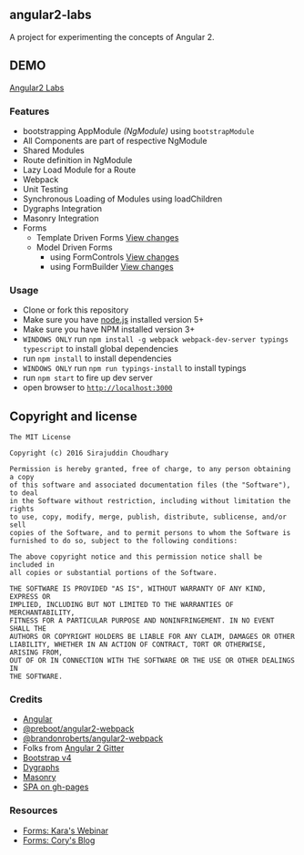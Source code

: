 ## angular2-labs

A project for experimenting the concepts of Angular 2.

## DEMO
[Angular2 Labs](https://sirajc.github.io/angular2-labs)

### Features
- bootstrapping AppModule _(NgModule)_ using `bootstrapModule`
- All Components are part of respective NgModule
- Shared Modules
- Route definition in NgModule
- Lazy Load Module for a Route
- Webpack
- Unit Testing
- Synchronous Loading of Modules using loadChildren
- Dygraphs Integration
- Masonry Integration
- Forms
  - Template Driven Forms [View changes](https://github.com/sirajc/angular2-labs/commit/da5f6d57386df8e5b4b1a346764e26905fe0f87a)
  - Model Driven Forms
	 - using FormControls [View changes](https://github.com/sirajc/angular2-labs/commit/1075294183194e14f966b54d26d4c8df679f49c9)
	 - using FormBuilder [View changes](https://github.com/sirajc/angular2-labs/commit/6dd7cd7de0538cd44a56cb18fbc5abc48346e1bc)

### Usage
- Clone or fork this repository
- Make sure you have [node.js](https://nodejs.org/) installed version 5+
- Make sure you have NPM installed version 3+
- `WINDOWS ONLY` run `npm install -g webpack webpack-dev-server typings typescript` to install global dependencies
- run `npm install` to install dependencies
- `WINDOWS ONLY` run `npm run typings-install` to install typings
- run `npm start` to fire up dev server
- open browser to [`http://localhost:3000`](http://localhost:3000)

## Copyright and license

	The MIT License

	Copyright (c) 2016 Sirajuddin Choudhary

	Permission is hereby granted, free of charge, to any person obtaining a copy
	of this software and associated documentation files (the "Software"), to deal
	in the Software without restriction, including without limitation the rights
	to use, copy, modify, merge, publish, distribute, sublicense, and/or sell
	copies of the Software, and to permit persons to whom the Software is
	furnished to do so, subject to the following conditions:

	The above copyright notice and this permission notice shall be included in
	all copies or substantial portions of the Software.

	THE SOFTWARE IS PROVIDED "AS IS", WITHOUT WARRANTY OF ANY KIND, EXPRESS OR
	IMPLIED, INCLUDING BUT NOT LIMITED TO THE WARRANTIES OF MERCHANTABILITY,
	FITNESS FOR A PARTICULAR PURPOSE AND NONINFRINGEMENT. IN NO EVENT SHALL THE
	AUTHORS OR COPYRIGHT HOLDERS BE LIABLE FOR ANY CLAIM, DAMAGES OR OTHER
	LIABILITY, WHETHER IN AN ACTION OF CONTRACT, TORT OR OTHERWISE, ARISING FROM,
	OUT OF OR IN CONNECTION WITH THE SOFTWARE OR THE USE OR OTHER DEALINGS IN
	THE SOFTWARE.

### Credits
* [Angular](https://github.com/angular/angular)
* [@preboot/angular2-webpack](https://github.com/preboot/angular2-webpack)
* [@brandonroberts/angular2-webpack](https://github.com/brandonroberts/angular2-webpack)
* Folks from [Angular 2 Gitter](https://gitter.im/angular/angular)
* [Bootstrap v4](https://github.com/twbs/bootstrap/blob/master/LICENSE)
* [Dygraphs](https://github.com/danvk/dygraphs)
* [Masonry](https://github.com/desandro/masonry)
* [SPA on gh-pages](https://github.com/rafrex/spa-github-pages)

### Resources
* [Forms: Kara's Webinar](https://www.youtube.com/watch?v=E92KS_YCSf8)
* [Forms: Cory's Blog](https://coryrylan.com/blog/angular-2-form-builder-and-validation-management)
